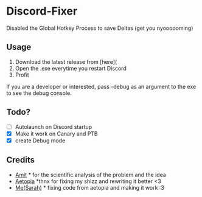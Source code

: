 # Discord-Fixer
Disabled the Global Hotkey Process to save Deltas (get you nyoooooming)

## Usage

1. Download the latest release from [here](
2. Open the .exe everytime you restart Discord
3. Profit

If you are a developer or interested, pass -debug as an argument to the exe to see the debug console.

## Todo?

- [ ] Autolaunch on Discord startup
- [X] Make it work on Canary and PTB
- [X] create Debug mode

## Credits

- [Amit](https://twitter.com/amitxv) * for the scientific analysis of the problem and the idea
- [Aetopia](https://github.com/Aetopia) *thnx for fixing my shizz and rewriting it better <3
- [Me(Sarah)](https://github.com/PrincessAkira) * fixing code from aetopia and making it work :3
